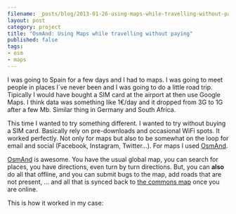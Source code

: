 ```yaml
---
filename: _posts/blog/2013-01-26-using-maps-while-travelling-without-paying.md
layout: post
category: project
title: "OsmAnd: Using Maps while travelling without paying"
published: false
tags:
- osm
- maps 
---
```


I was going to Spain for a few days and I had to maps. I was going to
meet people in places I´ve never been and I was going to do a little road
trip. Tipically I would have bought a SIM card at the airport at then
use Google Maps. I think data was something like 1€/day and it dropped
from 3G to 1G after a few Mb. Similar thing in Germany and South Africa.

This time I wanted to try something different. I wanted to try without
buying a SIM card. Basically rely on pre-downloads and occasional WiFi
spots. It worked perfectly. Not only for maps but also to be somewhat on the loop
for email and social (Facebook, Instagram, Twitter...). For maps I used
[OsmAnd](https://osmand.net/).

[OsmAnd](https://osmand.net/) is awesome. You have the usual global map,
you can search for places, you have directions, even turn by turn
directions. But, you can **also** do all that offline, and you can
submit bugs to the map, add roads that are not present, ... and all that
is synced back to [the commons map](https://openstreetmap.org) once you are online.

This is how it worked in my case:
<!--more-->

